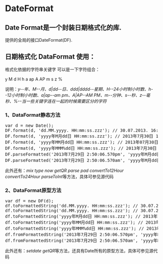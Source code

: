DateFormat
==========

<h2>Date Format是一个封装日期格式化的库.</h2>
<p>提供的全局的接口DateFormat(DF).</p>
<h2>日期格式化 DataFormat 使用：</h2>
<p>格式化依据的字符串关键字 可以是一下字符组合：</p>
<p>y M d H h a ap A AP m s z %</p>
<p>说明：<i>y--年、M--月、d|dd--日、ddd|dddd--星期、H--24小时制小时数、h--12小时制小时数、a|ap--am pm、A|AP--AM PM、m--分钟、s--秒、z--毫秒、%--当一些关键字连在一起的时候需要区分的字符</i></p>
<h3>1、DataFormat静态方法</h3>
<pre>
var d = new Date();
DF.format(d, 'dd.MM.yyyy. HH:mm:ss.zzz'); // 30.07.2013. 16:38:18.755
DF.format(d, 'yyyy年M月dd日 HH:mm:ss.zzz'); // 2013年7月30日 16:38:18.755
DF.format(d, 'yyyy年MM月dd日 HH:mm:ss.zzz'); // 2013年07月30日 16:38:18.755
DF.format(d, 'yyyy年MMM%dd日 HH:mm:ss.zzz'); // 2013年7月30日 16:38:18.755
DF.parseFormatted('2013年7月29日 2:50:06.570pm', 'yyyy年M月dd日 h:mm:ss.zzz%a'); // Mon Jul 29 2013 14:50:06 GMT+0800 (中国标准时间)
DF.parseFormatted('2013年7月29日 2:50:06.570am', 'yyyy年M月dd日 h:mm:ss.zzz%ap'); // Mon Jul 29 2013 02:50:06 GMT+0800 (中国标准时间)
</pre>
<p>此外还有：<i>mix type now getQR parse pad convertTo12Hour convertTo24Hour parseToInt</i>等方法，具体可参见源代码</p>
<h3>2、DataFormat原型方法</h3>
<pre>
var df = new DF(d);
df.toFormattedString('dd.MM.yyyy. HH:mm:ss.zzz'); // 30.07.2013. 16:38:18.755
df.toFormattedString('dd.MM.yyyy. HH:mm:ss.zzz'); // 30.07.2013. 16:38:18.755
df.toFormattedString('yyyy年M月dd日 HH:mm:ss.zzz'); // 2013年7月30日 16:38:18.755
df.toFormattedString('yyyy年MM月dd日 HH:mm:ss.zzz'); // 2013年07月30日 16:38:18.755
df.toFormattedString('yyyy年MMM%dd日 HH:mm:ss.zzz'); // 2013年7月30日 16:38:18.755
df.fromFormattedString('2013年7月29日 2:50:06.570pm', 'yyyy年M月dd日 h:mm:ss.zzz%a'); // Mon Jul 29 2013 14:50:06 GMT+0800 (中国标准时间)
df.fromFormattedString('2013年7月29日 2:50:06.570am', 'yyyy年M月dd日 h:mm:ss.zzz%ap'); // Mon Jul 29 2013 02:50:06 GMT+0800 (中国标准时间)
</pre>
<p>此外还有：<i>setdate getQR</i>等方法，还具有Date所有的原型方法，具体可参见源代码</p>


